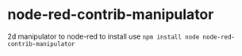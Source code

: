 # node-red-contrib-manipulator
2d manipulator to node-red
to install use `npm install node node-red-contrib-manipulator`
